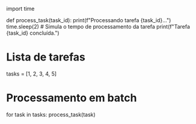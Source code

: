 import time

def process_task(task_id):
    print(f"Processando tarefa {task_id}...")
    time.sleep(2)  # Simula o tempo de processamento da tarefa
    print(f"Tarefa {task_id} concluída.")

# Lista de tarefas
tasks = [1, 2, 3, 4, 5]

# Processamento em batch
for task in tasks:
    process_task(task)
